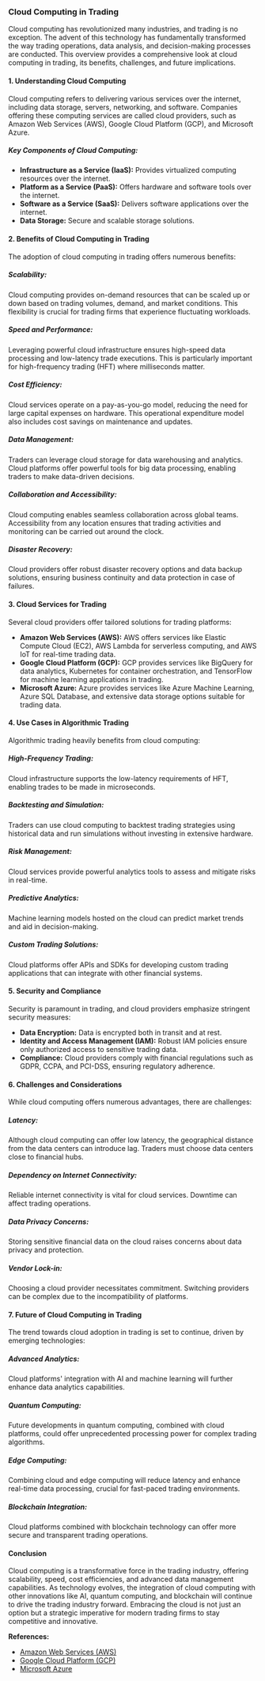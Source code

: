 ### Cloud Computing in Trading

Cloud computing has revolutionized many industries, and trading is no exception. The advent of this technology has fundamentally transformed the way trading operations, data analysis, and decision-making processes are conducted. This overview provides a comprehensive look at cloud computing in trading, its benefits, challenges, and future implications.

#### 1. Understanding Cloud Computing

Cloud computing refers to delivering various services over the internet, including data storage, servers, networking, and software. Companies offering these computing services are called cloud providers, such as Amazon Web Services (AWS), Google Cloud Platform (GCP), and Microsoft Azure.

##### Key Components of Cloud Computing:

- **Infrastructure as a Service (IaaS):** Provides virtualized computing resources over the internet.
- **Platform as a Service (PaaS):** Offers hardware and software tools over the internet.
- **Software as a Service (SaaS):** Delivers software applications over the internet.
- **Data Storage:** Secure and scalable storage solutions.

#### 2. Benefits of Cloud Computing in Trading

The adoption of cloud computing in trading offers numerous benefits:

##### Scalability:
Cloud computing provides on-demand resources that can be scaled up or down based on trading volumes, demand, and market conditions. This flexibility is crucial for trading firms that experience fluctuating workloads.

##### Speed and Performance:
Leveraging powerful cloud infrastructure ensures high-speed data processing and low-latency trade executions. This is particularly important for high-frequency trading (HFT) where milliseconds matter.

##### Cost Efficiency:
Cloud services operate on a pay-as-you-go model, reducing the need for large capital expenses on hardware. This operational expenditure model also includes cost savings on maintenance and updates.

##### Data Management:
Traders can leverage cloud storage for data warehousing and analytics. Cloud platforms offer powerful tools for big data processing, enabling traders to make data-driven decisions.

##### Collaboration and Accessibility:
Cloud computing enables seamless collaboration across global teams. Accessibility from any location ensures that trading activities and monitoring can be carried out around the clock.

##### Disaster Recovery:
Cloud providers offer robust disaster recovery options and data backup solutions, ensuring business continuity and data protection in case of failures.

#### 3. Cloud Services for Trading

Several cloud providers offer tailored solutions for trading platforms:

- **Amazon Web Services (AWS):** AWS offers services like Elastic Compute Cloud (EC2), AWS Lambda for serverless computing, and AWS IoT for real-time trading data.
- **Google Cloud Platform (GCP):** GCP provides services like BigQuery for data analytics, Kubernetes for container orchestration, and TensorFlow for machine learning applications in trading.
- **Microsoft Azure:** Azure provides services like Azure Machine Learning, Azure SQL Database, and extensive data storage options suitable for trading data.

#### 4. Use Cases in Algorithmic Trading

Algorithmic trading heavily benefits from cloud computing:

##### High-Frequency Trading:
Cloud infrastructure supports the low-latency requirements of HFT, enabling trades to be made in microseconds.

##### Backtesting and Simulation:
Traders can use cloud computing to backtest trading strategies using historical data and run simulations without investing in extensive hardware.

##### Risk Management:
Cloud services provide powerful analytics tools to assess and mitigate risks in real-time.

##### Predictive Analytics:
Machine learning models hosted on the cloud can predict market trends and aid in decision-making.

##### Custom Trading Solutions:
Cloud platforms offer APIs and SDKs for developing custom trading applications that can integrate with other financial systems.

#### 5. Security and Compliance

Security is paramount in trading, and cloud providers emphasize stringent security measures:

- **Data Encryption:** Data is encrypted both in transit and at rest. 
- **Identity and Access Management (IAM):** Robust IAM policies ensure only authorized access to sensitive trading data.
- **Compliance:** Cloud providers comply with financial regulations such as GDPR, CCPA, and PCI-DSS, ensuring regulatory adherence.

#### 6. Challenges and Considerations

While cloud computing offers numerous advantages, there are challenges:

##### Latency:
Although cloud computing can offer low latency, the geographical distance from the data centers can introduce lag. Traders must choose data centers close to financial hubs.

##### Dependency on Internet Connectivity:
Reliable internet connectivity is vital for cloud services. Downtime can affect trading operations.

##### Data Privacy Concerns:
Storing sensitive financial data on the cloud raises concerns about data privacy and protection.

##### Vendor Lock-in:
Choosing a cloud provider necessitates commitment. Switching providers can be complex due to the incompatibility of platforms.

#### 7. Future of Cloud Computing in Trading

The trend towards cloud adoption in trading is set to continue, driven by emerging technologies:

##### Advanced Analytics:
Cloud platforms' integration with AI and machine learning will further enhance data analytics capabilities.

##### Quantum Computing:
Future developments in quantum computing, combined with cloud platforms, could offer unprecedented processing power for complex trading algorithms.

##### Edge Computing:
Combining cloud and edge computing will reduce latency and enhance real-time data processing, crucial for fast-paced trading environments.

##### Blockchain Integration:
Cloud platforms combined with blockchain technology can offer more secure and transparent trading operations.

#### Conclusion

Cloud computing is a transformative force in the trading industry, offering scalability, speed, cost efficiencies, and advanced data management capabilities. As technology evolves, the integration of cloud computing with other innovations like AI, quantum computing, and blockchain will continue to drive the trading industry forward. Embracing the cloud is not just an option but a strategic imperative for modern trading firms to stay competitive and innovative.

**References:**
- [Amazon Web Services (AWS)](https://aws.amazon.com/financial-services/)
- [Google Cloud Platform (GCP)](https://cloud.google.com/solutions/financial-services)
- [Microsoft Azure](https://azure.microsoft.com/en-us/solutions/financial-services/)
